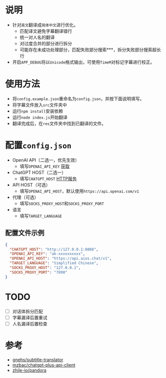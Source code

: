 # 说明
- 针对`英文`翻译成`简体中文`进行优化。
  - 匹配译文避免字幕翻译错行
  - 统一对人名的翻译
  - 对过度合并的部分进行拆分
  - 可能存在未成功处理部分，匹配失败部分搜索***，拆分失败部分搜索超长行
- 开启`APP_DEBUG`将以`Unicode`格式输出，可使用`TimeM`对标记字幕进行校正。

# 使用方法
- 将`config.example.json`重命名为`config.json`，并按下面说明填写。
- 将字幕文件放入`src`文件夹中
- 运行`npm install`安装依赖
- 运行`node index.js`开始翻译
- 翻译完成后，在`res`文件夹中找到已翻译的文件。

# 配置`config.json`
- OpenAI API（二选一，优先生效）
  - 填写`OPENAI_API_KEY` [获取](https://platform.openai.com/account/api-keys)
- ChatGPT HOST（二选一）
  - 填写`CHATGPT_HOST` [HTTP服务](https://github.com/zhile-io/pandora/blob/master/doc/wiki.md#http%E6%9C%8D%E5%8A%A1%E6%96%87%E6%A1%A3)
- API HOST（可选）
  - 填写`OPENAI_API_HOST`，默认使用`https://api.openai.com/v1`
- 代理（可选）
  - 填写`SOCKS_PROXY_HOST`和`SOCKS_PROXY_PORT`
- 语言
  - 填写`TARGET_LANGUAGE`

## 配置文件示例
```json
{
  "CHATGPT_HOST": "http://127.0.0.1:8008",
  "OPENAI_API_KEY": "ak-xxxxxxxxxx",
  "OPENAI_API_HOST": "https://api.aios.chat/v1",
  "TARGET_LANGUAGE": "Simplified Chinese",
  "SOCKS_PROXY_HOST": "127.0.0.1",
  "SOCKS_PROXY_PORT": "7890"
}
```

# TODO
- [ ] 对话体拆分匹配
- [ ] 字幕漏译后置重试
- [ ] 人名漏译后置检查

# 参考
- [gnehs/subtitle-translator](https://github.com/gnehs/subtitle-translator)
- [mzbac/chatgpt-plus-api-client](https://github.com/mzbac/chatgpt-plus-api-client)
- [zhile-io/pandora](https://github.com/zhile-io/pandora)